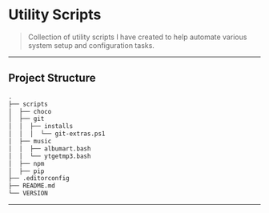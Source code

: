 # Utility Scripts

> Collection of utility scripts I have created to help automate various system setup and configuration tasks.

---

## Project Structure

```md
.
├── scripts
│  ├── choco
│  ├── git
│  │  ├── installs
│  │  │  └── git-extras.ps1
│  ├── music
│  │  ├── albumart.bash
│  │  └── ytgetmp3.bash
│  ├── npm
│  ├── pip
├── .editorconfig
├── README.md
└── VERSION
```

---
